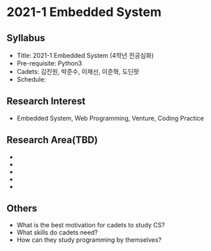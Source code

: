 # 2021-1 Embedded System

## Syllabus
- Title: 2021-1 Embedded System (4학년 전공심화)
- Pre-requisite: Python3
- Cadets: 김진원, 박준수, 이재선, 이준혁, 도딘팟
- Schedule:

## Research Interest
- Embedded System, Web Programming, Venture, Coding Practice

## Research Area(TBD)
- 
- 
- 
-
-

## Others
- What is the best motivation for cadets to study CS?
- What skills do cadets need?
- How can they study programming by themselves?

